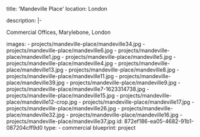 title: 'Mandeville Place'
location: London

description: |-
  <p>Commercial Offices, Marylebone, London
  </p>
images:
  - projects/mandeville-place/mandeville34.jpg
  - projects/mandeville-place/mandeville6.jpg
  - projects/mandeville-place/mandeville1.jpg
  - projects/mandeville-place/mandeville5.jpg
  - projects/mandeville-place/mandeville4.jpg
  - projects/mandeville-place/mandeville13.jpg
  - projects/mandeville-place/mandeville8.jpg
  - projects/mandeville-place/mandeville11.jpg
  - projects/mandeville-place/mandeville39.jpg
  - projects/mandeville-place/mandeville9.jpg
  - projects/mandeville-place/mandeville7-1623314738.jpg
  - projects/mandeville-place/mandeville15.jpg
  - projects/mandeville-place/mandeville12-crop.jpg
  - projects/mandeville-place/mandeville17.jpg
  - projects/mandeville-place/mandeville26.jpg
  - projects/mandeville-place/mandeville32.jpg
  - projects/mandeville-place/mandeville16.jpg
  - projects/mandeville-place/mandeville37.jpg
id: 872ef186-ea05-4682-91b1-087204cff9d0
type:
  - commercial
blueprint: project
